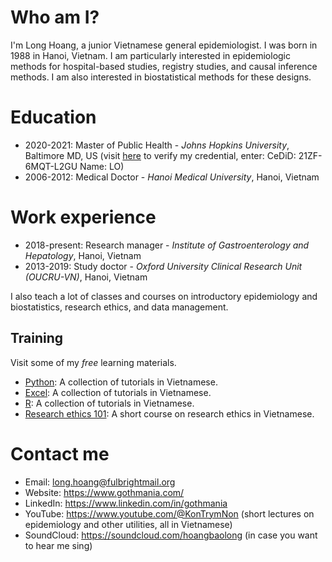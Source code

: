 # Who am I?

I'm Long Hoang, a junior Vietnamese general epidemiologist. I was born in 1988 in Hanoi, Vietnam. I am particularly interested in epidemiologic methods for hospital-based studies, registry studies, and causal inference methods. I am also interested in biostatistical methods for these designs.

# Education

* 2020-2021: Master of Public Health - *Johns Hopkins University*, Baltimore MD, US (visit [here](https://registrar.jhu.edu/credentials/diplomas/credential-validation/) to verify my credential, enter: CeDiD: 21ZF-6MQT-L2GU Name: LO)
* 2006-2012: Medical Doctor - *Hanoi Medical University*, Hanoi, Vietnam

# Work experience

* 2018-present: Research manager - *Institute of Gastroenterology and Hepatology*, Hanoi, Vietnam
* 2013-2019: Study doctor - *Oxford University Clinical Research Unit (OUCRU-VN)*, Hanoi, Vietnam

I also teach a lot of classes and courses on introductory epidemiology and biostatistics, research ethics, and data management.

## Training

Visit some of my *free* learning materials.

* [Python](https://github.com/gothmania/pytutor): A collection of tutorials in Vietnamese.
* [Excel](https://github.com/gothmania/exceltutor): A collection of tutorials in Vietnamese.
* [R](https://github.com/gothmania/rtutor): A collection of tutorials in Vietnamese.
* [Research ethics 101](https://courses.reach.edu.vn/courses/research-ethics-101): A short course on research ethics in Vietnamese.

# Contact me

* Email: long.hoang@fulbrightmail.org
* Website: https://www.gothmania.com/
* LinkedIn: https://www.linkedin.com/in/gothmania
* YouTube: https://www.youtube.com/@KonTrymNon (short lectures on epidemiology and other utilities, all in Vietnamese)
* SoundCloud: https://soundcloud.com/hoangbaolong (in case you want to hear me sing)
